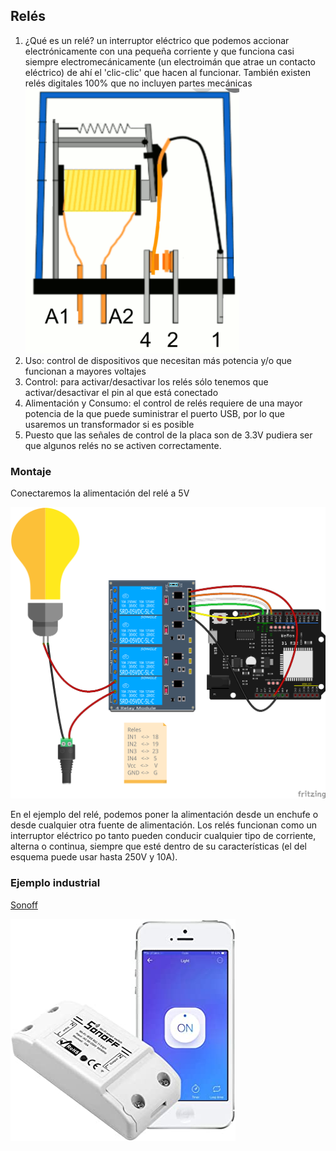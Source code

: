 ## Relés

1. ¿Qué es un relé? un interruptor eléctrico que podemos accionar electrónicamente con una pequeña corriente y que funciona casi siempre electromecánicamente (un electroimán que atrae un contacto eléctrico) de ahí el 'clic-clic' que hacen al funcionar. También existen relés digitales 100% que no incluyen partes mecánicas
![](./images/rele-electromagnetico.png)
1. Uso:  control de dispositivos que necesitan más potencia y/o que funcionan a mayores voltajes
1. Control: para activar/desactivar los relés sólo tenemos que activar/desactivar el pin al que está conectado
1. Alimentación y Consumo: el control de relés requiere de una mayor potencia de la que puede suministrar el puerto USB, por lo que usaremos un transformador si es posible
1. Puesto que las señales de control de la  placa son de 3.3V pudiera ser que algunos relés no se activen correctamente.


### Montaje

Conectaremos la alimentación del relé a 5V

![Relés](./images/wemos_d1_R32_4_reles_bb.png)


En el ejemplo del relé, podemos poner la alimentación desde un enchufe o desde cualquier otra fuente de alimentación. Los relés funcionan como un interruptor eléctrico po tanto pueden conducir cualquier tipo de corriente, alterna o continua, siempre que esté dentro de su características (el del esquema puede usar hasta 250V y 10A).

### Ejemplo industrial

[Sonoff](
https://programarfacil.com/esp8266/domotica-sonoff-wifi-espurna/)

![](./images/sonoff.jpg)
